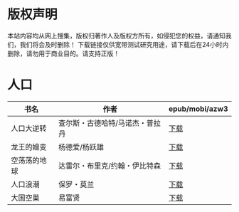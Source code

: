 # 版权声明

本站内容均从网上搜集，版权归著作人及版权方所有，如侵犯您的权益，请通知我们，我们将会及时删除！ 下载链接仅供宽带测试研究用途，请下载后在24小时内删除，请勿用于商业目的。请支持正版！

# 人口

| 书名 | 作者 | epub/mobi/azw3 |
| --- | --- | --- |
| 人口大逆转 | 查尔斯・古德哈特/马诺杰・普拉丹 | [下载](https://url89.ctfile.com/f/31084289-1375498405-c43f19?p=8866) |
| 龙王的嬗变 | 杨德爱/杨跃雄 | [下载](https://url89.ctfile.com/f/31084289-1375509319-b9f6e6?p=8866) |
| 空荡荡的地球 | 达雷尔・布里克/约翰・伊比特森 | [下载](https://url89.ctfile.com/f/31084289-1357039507-2d7877?p=8866) |
| 人口浪潮 | 保罗・莫兰 | [下载](https://url89.ctfile.com/f/31084289-1357036612-18f17f?p=8866) |
| 大国空巢 | 易富贤 | [下载](https://url89.ctfile.com/f/31084289-1357008244-1d0cc5?p=8866) |
